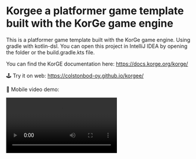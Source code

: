# Korgee a platformer game template built with the KorGe game engine

This is a platformer game template built with the KorGe game engine. Using gradle with kotlin-dsl.
You can open this project in IntelliJ IDEA by opening the folder or the build.gradle.kts file.

You can find the KorGE documentation here: <https://docs.korge.org/korge/>

🕹️ Try it on web: https://colstonbod-oy.github.io/korgee/

📱 Mobile video demo:

<video src="https://github.com/user-attachments/assets/e7985132-007b-48cb-9eca-6bf632abcc31"></video>
